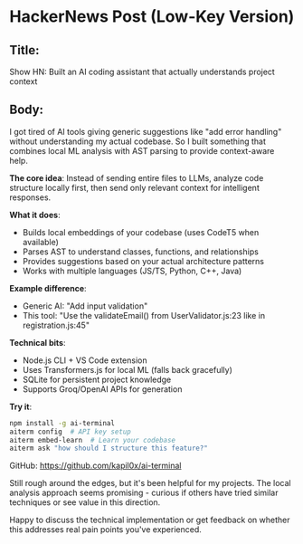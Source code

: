 # HackerNews Post (Low-Key Version)

## Title:
Show HN: Built an AI coding assistant that actually understands project context

## Body:

I got tired of AI tools giving generic suggestions like "add error handling" without understanding my actual codebase. So I built something that combines local ML analysis with AST parsing to provide context-aware help.

**The core idea**: Instead of sending entire files to LLMs, analyze code structure locally first, then send only relevant context for intelligent responses.

**What it does**:
- Builds local embeddings of your codebase (uses CodeT5 when available)
- Parses AST to understand classes, functions, and relationships  
- Provides suggestions based on your actual architecture patterns
- Works with multiple languages (JS/TS, Python, C++, Java)

**Example difference**:
- Generic AI: "Add input validation"
- This tool: "Use the validateEmail() from UserValidator.js:23 like in registration.js:45"

**Technical bits**:
- Node.js CLI + VS Code extension
- Uses Transformers.js for local ML (falls back gracefully)
- SQLite for persistent project knowledge
- Supports Groq/OpenAI APIs for generation

**Try it**:
```bash
npm install -g ai-terminal
aiterm config  # API key setup
aiterm embed-learn  # Learn your codebase
aiterm ask "how should I structure this feature?"
```

GitHub: https://github.com/kapil0x/ai-terminal

Still rough around the edges, but it's been helpful for my projects. The local analysis approach seems promising - curious if others have tried similar techniques or see value in this direction.

Happy to discuss the technical implementation or get feedback on whether this addresses real pain points you've experienced.